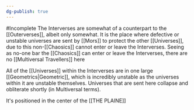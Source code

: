 ```yaml
---
dg-publish: true
---
```

#Incomplete 
The Interverses are somewhat of a counterpart to the [[Outerverses]], albeit only somewhat.
It is the place where defective or unstable universes are sent by [[Mors]] to protect the other [[Universes]], due to this non-[[Chaosics]] cannot enter or leave the Interverses.
Seeing as no-one bar the [[Chaosics]] can enter or leave the Interverses, there are no [[Multiversal Travellers]] here

All of the [[Universes]] within the Interverses are in one large [[Geometrics|Geometric]], which is incredibly unstable as the universes within it are unstable themselves.
Universes that are sent here collapse and obliterate shortly (in Multiversal terms).

It's positioned in the center of the [[THE PLAINE]]